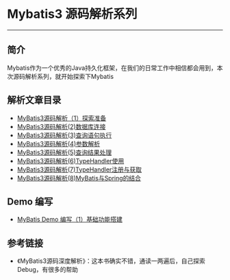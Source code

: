 # Mybatis3 源码解析系列
***

## 简介
Mybatis作为一个优秀的Java持久化框架，在我们的日常工作中相信都会用到，本次源码解析系列，就开始探索下Mybatis

## 解析文章目录
- [MyBatis3源码解析（1）探索准备](https://juejin.cn/post/7058354949209456653)
- [MyBatis3源码解析(2)数据库连接](https://juejin.cn/post/7061031527001358349)
- [MyBatis3源码解析(3)查询语句执行](https://juejin.cn/post/7061427063793647647/)
- [MyBatis3源码解析(4)参数解析](https://juejin.cn/post/7061763240501444615)
- [MyBatis3源码解析(5)查询结果处理](https://juejin.cn/post/7062333998348894244/)
- [MyBatis3源码解析(6)TypeHandler使用](https://juejin.cn/post/7062858058535272478/)
- [MyBatis3源码解析(7)TypeHandler注册与获取](https://juejin.cn/post/7063234640848519175/)
- [MyBatis3源码解析(8)MyBatis与Spring的结合](https://juejin.cn/post/7063649335686201381/)

## Demo 编写
- [MyBatis Demo 编写（1）基础功能搭建](https://juejin.cn/post/7064351012022124580/)

## 参考链接
- 《MyBatis3源码深度解析》：这本书确实不错，通读一两遍后，自己探索Debug，有很多的帮助